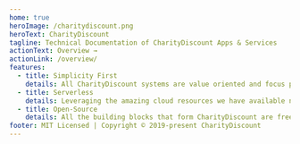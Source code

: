```yaml
---
home: true
heroImage: /charitydiscount.png
heroText: CharityDiscount
tagline: Technical Documentation of CharityDiscount Apps & Services
actionText: Overview →
actionLink: /overview/
features:
  - title: Simplicity First
    details: All CharityDiscount systems are value oriented and focus primarly on providing the end-user with an awesome experience.
  - title: Serverless
    details: Leveraging the amazing cloud resources we have available nowadays, CharityDiscount goes for a serverless approach whenever possible.
  - title: Open-Source
    details: All the building blocks that form CharityDiscount are freely available on github.
footer: MIT Licensed | Copyright © 2019-present CharityDiscount
---
```

